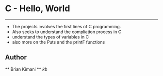 # C - Hello, World
---
* The projects involves the first lines of C programming.
* Also seeks to understand the compliation process in C
* understand the types of variables in C 
* also more on the Puts and the printF functions

## Author
** Brian Kimani ** *kb*
